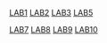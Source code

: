[LAB1](https://github.com/Nandith0204/AIML-BATCH-17/blob/main/Lab_01%20(1).ipynb)
[LAB2](https://github.com/Nandith0204/AIML-BATCH-17/blob/main/Lab_02%20(1).ipynb)
[LAB3](https://github.com/Nandith0204/AIML-BATCH-17/blob/main/LAB%203.ipynb)
[LAB5](https://github.com/Nandith0204/AIML-BATCH-17/blob/main/LAB5.ipynb)

[LAB7](https://github.com/Nandith0204/AIML-BATCH-17/blob/main/LAB%207)
[LAB8](https://github.com/Nandith0204/AIML-BATCH-17/blob/main/Lab8)
[LAB9](https://github.com/Nandith0204/AIML-BATCH-17/blob/main/LAB9.ipynb)
[LAB10](https://github.com/Nandith0204/AIML-BATCH-17/blob/main/lab10.ipynb)


